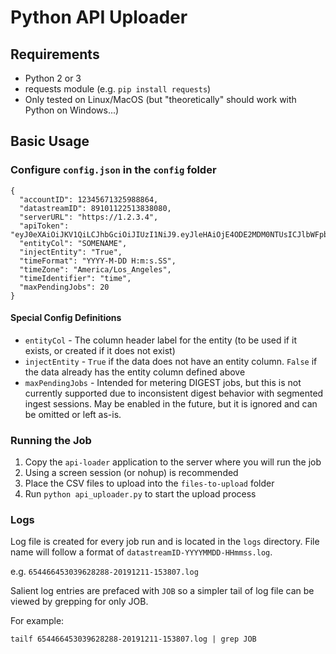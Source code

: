 # Python API Uploader

## Requirements
* Python 2 or 3
* requests module (e.g. `pip install requests`)
* Only tested on Linux/MacOS (but "theoretically" should work with Python on Windows...)

## Basic Usage
### Configure `config.json` in the `config` folder
```
{
  "accountID": 12345671325988864,
  "datastreamID": 89101122513838080,
  "serverURL": "https://1.2.3.4",
  "apiToken": "eyJ0eXAiOiJKV1QiLCJhbGciOiJIUzI1NiJ9.eyJleHAiOjE4ODE2MDM0NTUsICJlbWFpbCIgOiAicm9kcmlnby5henVhQHNnc2NtLmNsIiwgIm5hbWUiIDogInJvZHJpZ28uYXp1YUBzZ3NjbS5jbCIsICJzZNECUnnjdcjdkdoCKTAyMDgiIH0.ieBIRCnlVNQVvxDrZ0IcJ1X3vU5jsc86ll1fGbOKqnY",
  "entityCol": "SOMENAME",
  "injectEntity": "True",
  "timeFormat": "YYYY-M-DD H:m:s.SS",
  "timeZone": "America/Los_Angeles",
  "timeIdentifier": "time",
  "maxPendingJobs": 20
}
```
#### Special Config Definitions
* `entityCol` - The column header label for the entity (to be used if it exists, or created if it does not exist)
* `injectEntity` - `True` if the data does not have an entity column.  `False` if the data already has the entity column defined above
* `maxPendingJobs` - Intended for metering DIGEST jobs, but this is not currently supported due to inconsistent digest behavior with segmented ingest sessions.  May be enabled in the future, but it is ignored and can be omitted or left as-is.

### Running the Job
1. Copy the `api-loader` application to the server where you will run the job
2. Using a screen session (or nohup) is recommended
3. Place the CSV files to upload into the `files-to-upload` folder
4. Run `python api_uploader.py` to start the upload process

### Logs
Log file is created for every job run and is located in the `logs` directory.  File name will follow a format of `datastreamID-YYYYMMDD-HHmmss.log`.  

e.g. `654466453039628288-20191211-153807.log`

Salient log entries are prefaced with `JOB` so a simpler tail of log file can be viewed by grepping for only JOB. 

For example:
```
tailf 654466453039628288-20191211-153807.log | grep JOB
```
